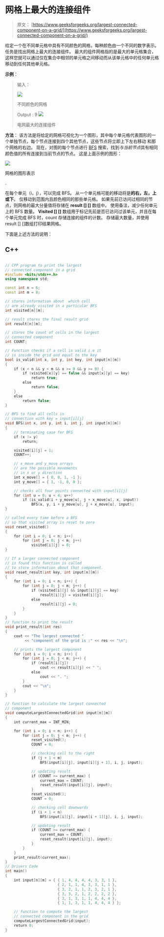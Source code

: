 # 网格上最大的连接组件

> 原文： [https://www.geeksforgeeks.org/largest-connected-component-on-a-grid/](https://www.geeksforgeeks.org/largest-connected-component-on-a-grid/)

给定一个在不同单元格中具有不同颜色的网格，每种颜色由一个不同的数字表示。 任务是找出网格上最大的连接组件。 最大的组件网格指的是最大的单元格集合，这样您就可以通过仅在集合中相邻的单元格之间移动而从该单元格中的任何单元格移动到任何其他单元格。

**示例**：

> 输入：
> 
> ![](img/631a89744b54598d84a9fb43de217d96.png)
> 
> 不同颜色的网格
> 
> Output : 9
> ![](img/2cb62c641baf062e36ffd0b103e6d240.png)
> 
> 电网最大的连接组件

**方法**：
该方法是将给定的网格可视化为一个图形，其中每个单元格代表图形的一个单独节点，每个节点连接到四个其他节点，这些节点将立即上下左右移动 和那个网格的右边。 现在，对图的每个节点进行 [BFS](https://www.geeksforgeeks.org/breadth-first-search-or-bfs-for-a-graph/) 搜索，找到*与当前节点*具有相同颜色值的所有连接到当前节点的节点。
这是上面示例的图形：

![](img/cbbe9dd59a4722c3b52347bc2e2e9ee1.png)

网格的图形表示

.

在每个单元（i，j），可以完成 BFS。 从一个单元格可能的移动将是**的右，左，上或下**。 仅移动到范围内且颜色相同的那些单元格。 如果先前已访问过相同的节点，则网格的最大分量值将存储在 **result [] []** 数组中。 使用备注，减少任何单元上的 BFS 数量。 **Visited [] []** 数组用于标记先前是否已访问过该单元，并且在每个单元完成 BFS 时，count 存储连接的组件的计数。 存储最大数量，并使用 result [] []数组打印结果网格。

下面是上述方法的说明：

## C++

```cpp

// CPP program to print the largest 
// connected component in a grid 
#include <bits/stdc++.h> 
using namespace std; 

const int n = 6; 
const int m = 8; 

// stores information about  which cell 
// are already visited in a particular BFS 
int visited[n][m]; 

// result stores the final result grid 
int result[n][m]; 

// stores the count of cells in the largest  
// connected component 
int COUNT; 

// Function checks if a cell is valid i.e it 
// is inside the grid and equal to the key 
bool is_valid(int x, int y, int key, int input[n][m]) 
{ 
    if (x < n && y < m && x >= 0 && y >= 0) { 
        if (visited[x][y] == false && input[x][y] == key) 
            return true; 
        else
            return false; 
    } 
    else
        return false; 
} 

// BFS to find all cells in 
// connection with key = input[i][j] 
void BFS(int x, int y, int i, int j, int input[n][m]) 
{ 
    // terminating case for BFS 
    if (x != y) 
        return; 

    visited[i][j] = 1; 
    COUNT++; 

    // x_move and y_move arrays 
    // are the possible movements 
    // in x or y direction 
    int x_move[] = { 0, 0, 1, -1 }; 
    int y_move[] = { 1, -1, 0, 0 }; 

    // checks all four points connected with input[i][j] 
    for (int u = 0; u < 4; u++) 
        if (is_valid(i + y_move[u], j + x_move[u], x, input)) 
            BFS(x, y, i + y_move[u], j + x_move[u], input); 
} 

// called every time before a BFS 
// so that visited array is reset to zero 
void reset_visited() 
{ 
    for (int i = 0; i < n; i++) 
        for (int j = 0; j < m; j++) 
            visited[i][j] = 0; 
} 

// If a larger connected component 
// is found this function is called 
// to store information about that component. 
void reset_result(int key, int input[n][m]) 
{ 
    for (int i = 0; i < n; i++) { 
        for (int j = 0; j < m; j++) { 
            if (visited[i][j] && input[i][j] == key) 
                result[i][j] = visited[i][j]; 
            else
                result[i][j] = 0; 
        } 
    } 
} 
// function to print the result 
void print_result(int res) 
{ 
    cout << "The largest connected "
         << "component of the grid is :" << res << "\n"; 

    // prints the largest component 
    for (int i = 0; i < n; i++) { 
        for (int j = 0; j < m; j++) { 
            if (result[i][j]) 
                cout << result[i][j] << " "; 
            else
                cout << ". "; 
        } 
        cout << "\n"; 
    } 
} 

// function to calculate the largest connected  
// component 
void computeLargestConnectedGrid(int input[n][m]) 
{ 
    int current_max = INT_MIN; 

    for (int i = 0; i < n; i++) { 
        for (int j = 0; j < m; j++) { 
            reset_visited(); 
            COUNT = 0; 

            // checking cell to the right 
            if (j + 1 < m) 
                BFS(input[i][j], input[i][j + 1], i, j, input); 

            // updating result 
            if (COUNT >= current_max) { 
                current_max = COUNT; 
                reset_result(input[i][j], input); 
            } 
            reset_visited(); 
            COUNT = 0; 

            // checking cell downwards 
            if (i + 1 < n) 
                BFS(input[i][j], input[i + 1][j], i, j, input); 

            // updating result 
            if (COUNT >= current_max) { 
                current_max = COUNT; 
                reset_result(input[i][j], input); 
            } 
        } 
    } 
    print_result(current_max); 
} 
// Drivers Code 
int main() 
{ 
    int input[n][m] = { { 1, 4, 4, 4, 4, 3, 3, 1 }, 
                        { 2, 1, 1, 4, 3, 3, 1, 1 }, 
                        { 3, 2, 1, 1, 2, 3, 2, 1 }, 
                        { 3, 3, 2, 1, 2, 2, 2, 2 }, 
                        { 3, 1, 3, 1, 1, 4, 4, 4 }, 
                        { 1, 1, 3, 1, 1, 4, 4, 4 } }; 

    // function to compute the largest 
    // connected component in the grid 
    computeLargestConnectedGrid(input); 
    return 0; 
} 

```